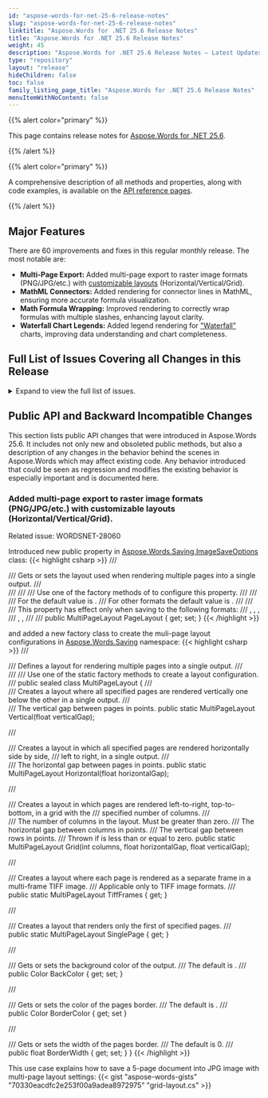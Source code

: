 ```yaml
---
id: "aspose-words-for-net-25-6-release-notes"
slug: "aspose-words-for-net-25-6-release-notes"
linktitle: "Aspose.Words for .NET 25.6 Release Notes"
title: "Aspose.Words for .NET 25.6 Release Notes"
weight: 45
description: "Aspose.Words for .NET 25.6 Release Notes – Latest Updates and Fixes in June 2025"
type: "repository"
layout: "release"
hideChildren: false
toc: false
family_listing_page_title: "Aspose.Words for .NET 25.6 Release Notes"
menuItemWithNoContent: false
---
```


{{% alert color="primary" %}}

This page contains release notes for [Aspose.Words for .NET 25.6](https://www.nuget.org/packages/Aspose.Words/25.6.0).

{{% /alert %}}


{{% alert color="primary" %}}

A comprehensive description of all methods and properties, along with code examples, is available on the [API reference pages](https://reference.aspose.com/words/net/).

{{% /alert %}}

## Major Features

There are 60 improvements and fixes in this regular monthly release. The most notable are:

- **Multi-Page Export:** Added multi-page export to raster image formats (PNG/JPG/etc.) with [customizable layouts](https://reference.aspose.com/words/net/aspose.words.saving/multipagelayout/) (Horizontal/Vertical/Grid).
- **MathML Connectors:** Added rendering for connector lines in MathML, ensuring more accurate formula visualization.
- **Math Formula Wrapping:** Improved rendering to correctly wrap formulas with multiple slashes, enhancing layout clarity.
- **Waterfall Chart Legends:** Added legend rendering for ["Waterfall"](https://reference.aspose.com/words/net/aspose.words.drawing.charts/chartseriestype/) charts, improving data understanding and chart completeness.
 
## Full List of Issues Covering all Changes in this Release

<details>
<summary>Expand to view the full list of issues.</summary>

|Key|Summary|Category|
| :- | :- | :- |
|WORDSNET-28060|Add feature to render multiple pages on one image|New Feature
|WORDSNET-15451|Docx to PDF conversion issue with table's width|New Feature
|WORDSNET-28116|Rendering of Waterfall Legend|New Feature
|WORDSNET-28114|Rendering of connector lines of Waterfall chartEx|New Feature
|WORDSNET-28143|Consider providing an ability to set different revision bar colors for different types of revisions|Enhancement
|WORDSNET-20814|Wrong table cell width when converting from Word to PDF|Enhancement
|WORDSNET-20667|Document.UpdateTableLayout changes the layout of table in output PDF|Enhancement
|WORDSNET-14578|Table Header is not repeated on second page (in PDF)|Enhancement
|WORDSNET-28199|Update SkiaSharp to the latest version (3.119.0)|Enhancement
|WORDSNET-28038|DOC to MD: Option to skip images|Enhancement
|WORDSNET-7459|Tables nested in text boxes are not visible in PDF output|Bug
|WORDSNET-21206|Incorrect calculation of table width with relative size|Bug
|WORDSNET-21990|Image is not visible in generated documents|Bug
|WORDSNET-22910|DOCX to PDF conversion issue footer text (page) rendering|Bug
|WORDSNET-24323|Contents are missing upon rendering|Bug
|WORDSNET-27278|Table width in textbox is changed after rendering|Bug
|WORDSNET-27629|Table width in text box is incorrect after rendering|Bug
|WORDSNET-27620|Table with in shape is incorrect after rendering|Bug
|WORDSNET-28303|Aspose.Words cannot instantiate the built-in style "Macro Text" by name|Bug
|WORDSNET-28246|Word count differs from Microsoft Word for paragraphs with custom numbered labels|Bug
|WORDSNET-28274|Part of chart legend is lost after importing PDF|Bug
|WORDSNET-27981|Aspose.Words hangs upon rendering document|Bug
|WORDSNET-28254|Shape bounds are incorrect using the InsertGroupShape method|Bug
|WORDSNET-21249|Try to reduce count of identical Border instances allocated during importing from RTF|Bug
|WORDSNET-28213|LINQ Reporting Engine - Issue with backColor and cellMerge tags|Bug
|WORDSNET-28288|MS Word comparison vs Aspose.Words comparison|Bug
|WORDSNET-28295|PdfDocumentProcessorPlugin ignores tiff save options|Bug
|WORDSNET-28273|Content is moved to the next pages after importing PDF|Bug
|WORDSNET-28220|Bookmark ID for duplicated bookmark is duplicated after open/save|Bug
|WORDSNET-26496|Table layout does not match MS Word on conversion to PDF|Bug
|WORDSNET-28228|Field created by Aspose.Words has invalid field code|Bug
|WORDSNET-28260|Exception is occurred in Document.Watermark.Type property|Bug
|WORDSNET-28186|Allow to specify aliases for the "Normal" style via "mso-style-name" in MsoHtml|Bug
|WORDSNET-27599|NullReferenceException during conversion to HTML|Bug
|WORDSNET-28210|Text that overflows table cell is rendered improperly|Bug
|WORDSNET-28239|Footnotes are lost after rendering the document|Bug
|WORDSNET-28256|Incorrect font parameters when rendering vertical text|Bug
|WORDSNET-28195|ODT to HTML: Duplicated mathematical formulas in output|Bug
|WORDSNET-28048|NullReferenceException occurs in ClearHeadersFooters method when run in multiple threads|Bug
|WORDSNET-27247|NullReferenceException is thrown upon rendering document|Bug
|WORDSNET-28243|Splitting and rejoining document with floating table produced incorrect result in DOCX|Bug
|WORDSNET-14258|OfficeMath does not render correctly in output PDF|Bug
|WORDSNET-28100|Number of revision returned by Aspose.Words does not match MS Word|Bug
|WORDSNET-27977|Document signature is invalid if use Aspose.Words in evaluation mode|Bug
|WORDSNET-28125|PAC crashes when try to inspect list structure in PDF produced by Aspose.Words|Bug
|WORDSNET-26705|Warnings are shown when build .NET Standard 2.0 project with AutoGenerateBindingRedirects option enabled|Bug
|WORDSNET-26262|Incorrect nested table position inside text box|Bug
|WORDSNET-28162|Subscript vertical position does not match MS Word|Bug
|WORDSNET-28183|Bracket size in MathML is imported improperly|Bug
|WORDSNET-28212|Inserting MathML raises ArgumentException|Bug
|WORDSNET-27817|Document comparison shows unchanged formatting |Bug
|WORDSNET-27465|DOCX to EPUB: Image not rendered correctly in the output|Bug
|WORDSNET-27980|Some characters are imported from HTML improperly|Bug
|WORDSNET-28075|Compare result does not match MS Word output|Bug
|WORDSNET-28187|Table width in the header is incorrect after changing page orientation|Bug
|WORDSNET-27772|Missing background images when converting from MHTML to DOCX|Bug
|WORDSNET-28201|Track changes colors not preserved in PDF output|Bug
|WORDSNET-28304|ArgumentException is thrown upon inserting image|Bug
|WORDSNET-28068|Last page is truncated when converting DOCX to fixed-HTML in by-page mode|Bug
|WORDSNET-28217|DOCX to PDF: DllNotFoundException for libSkiaSharp on .NET Core 3.1 in Linux Docker environment|Bug
</details>

## Public API and Backward Incompatible Changes

This section lists public API changes that were introduced in Aspose.Words 25.6. It includes not only new and obsoleted public methods, but also a description of any changes in the behavior behind the scenes in Aspose.Words which may affect existing code. Any behavior introduced that could be seen as regression and modifies the existing behavior is especially important and is documented here.

### Added multi-page export to raster image formats (PNG/JPG/etc.) with customizable layouts (Horizontal/Vertical/Grid).

Related issue: WORDSNET-28060

Introduced new public property in [Aspose.Words.Saving.ImageSaveOptions](https://reference.aspose.com/words/net/aspose.words.saving/imagesaveoptions/) class:
{{< highlight csharp >}}
/// <summary>
/// Gets or sets the layout used when rendering multiple pages into a single output.
/// </summary>
/// <remarks>
/// <para>
/// Use one of the factory methods of <see cref="Saving.MultiPageLayout"/> to configure this property.
/// </para>
/// <para>
/// For <see cref="SaveFormat.Tiff"/> the default value is <see cref="MultiPageLayout.TiffFrames"/>.
/// For other formats the default value is <see cref="MultiPageLayout.SinglePage"/>.
/// </para>
/// <para>
/// This property has effect only when saving to the following formats:
/// <see cref="SaveFormat.Jpeg"/>, <see cref="SaveFormat.Gif"/>, <see cref="SaveFormat.Png"/>,
/// <see cref="SaveFormat.Bmp"/>, <see cref="SaveFormat.Tiff"/>, <see cref="SaveFormat.WebP"/>
/// </para>
/// </remarks>
public MultiPageLayout PageLayout { get; set; }
{{< /highlight >}}

and added a new factory class to create the muli-page layout configurations in [Aspose.Words.Saving](https://reference.aspose.com/words/net/aspose.words.saving/) namespace:
{{< highlight csharp >}}
/// <summary>
/// Defines a layout for rendering multiple pages into a single output.
/// </summary>
/// <remarks>
/// Use one of the static factory methods to create a layout configuration.
/// </remarks>
public sealed class MultiPageLayout
{
/// <summary>
/// Creates a layout where all specified pages are rendered vertically one below the other in a single output.
/// </summary>
/// <param name="verticalGap">The vertical gap between pages in points.</param>
public static MultiPageLayout Vertical(float verticalGap);

/// <summary>
/// Creates a layout in which all specified pages are rendered horizontally side by side,
/// left to right, in a single output.
/// </summary>
/// <param name="horizontalGap">The horizontal gap between pages in points.</param>
public static MultiPageLayout Horizontal(float horizontalGap);

/// <summary>
/// Creates a layout in which pages are rendered left-to-right, top-to-bottom, in a grid with the
/// specified number of columns.
/// </summary>
/// <param name="columns">The number of columns in the layout. Must be greater than zero.</param>
/// <param name="horizontalGap">The horizontal gap between columns in points.</param>
/// <param name="verticalGap">The vertical gap between rows in points.</param>
/// <exception cref="ArgumentOutOfRangeException">Thrown if <paramref name="columns"/> is less than or equal to zero.</exception>
public static MultiPageLayout Grid(int columns, float horizontalGap, float verticalGap);

/// <summary>
/// Creates a layout where each page is rendered as a separate frame in a multi-frame TIFF image.
/// Applicable only to TIFF image formats.
/// </summary>
public static MultiPageLayout TiffFrames { get; }

/// <summary>
/// Creates a layout that renders only the first of specified pages.
/// </summary>
public static MultiPageLayout SinglePage { get; }

/// <summary>
/// Gets or sets the background color of the output.
/// The default is <see cref="Color.Empty"/>.
/// </summary>
public Color BackColor { get; set; }

/// <summary>
/// Gets or sets the color of the pages border.
/// The default is <see cref="Color.Empty"/>.
/// </summary>
public Color BorderColor { get; set }

/// <summary>
/// Gets or sets the width of the pages border.
/// The default is 0.
/// </summary>
public float BorderWidth { get; set; }
}
{{< /highlight >}}

This use case explains how to save a 5-page document into JPG image with multi-page layout settings:
{{< gist "aspose-words-gists" "70330eacdfc2e253f00a9adea8972975" "grid-layout.cs" >}}
